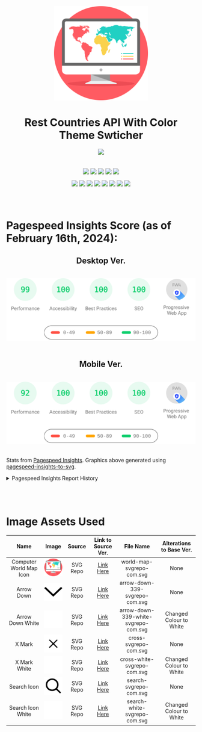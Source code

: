 <div align="center">
    <img src="./public/world-map-svgrepo-com.svg" width="250px" />
    <h1>Rest Countries API With Color Theme Swticher</h1>
    <img src="https://skillicons.dev/icons?i=html,css,js,vite,react,tailwind,redux,vercel,vscode,svg&theme=dark" />
    <br />
    <br />
    <p>
        <img align="center" src="https://img.shields.io/badge/Build-Passing-54B848?style=flat&logo=checkmarx&logoColor=white" />
        <img align="center" src="https://img.shields.io/badge/Coded/Designed_By-Bryan_Li-003648?style=flat&logo=codementor&logoColor=white" />
        <img align="center" src="https://img.shields.io/badge/Project_Status-Complete-green?style=flat&logo=githubsponsors&logoColor=white" />
        <img align="center" src="https://img.shields.io/badge/Frontend_Mentor_Project-TRUE-3F54A3?style=flat&logo=frontend-mentor&logoColor=white" />
        <img align="center" src="https://img.shields.io/badge/Project_Difficulty-Advanced-f48925?style=flat&logo=codeigniter&logoColor=white" />
    </p>
    <p>
        <img align="center" src="https://img.shields.io/badge/Vite-v4.5.2-646CFF?style=flat&logo=vite&logoColor=white" />
        <img align="center" src="https://img.shields.io/badge/PostCSS-v5.0.12-DD3A0A?style=flat&logo=postcss&logoColor=white" />
        <img align="center" src="https://img.shields.io/badge/React-v18.2.0-blue?style=flat&logo=react&logoColor=white" />
        <img align="center" src="https://img.shields.io/badge/Tailwind_CSS-v3.4.1-06B6D4?style=flat&logo=tailwindcss&logoColor=white" />
        <img align="center" src="https://img.shields.io/badge/Redux-v9.1.0-764ABC?style=flat&logo=redux&logoColor=white" />
        <img align="center" src="https://img.shields.io/badge/Wouter-v2.12.1-black?style=flat" />
        <img align="center" src="https://img.shields.io/badge/ESLint-v8.56.0-4B32C3?style=flat&logo=eslint&logoColor=white" />
        <img align="center" src="https://img.shields.io/badge/Autoprefixer-v10.4.17-DD3735?style=flat&logo=autoprefixer&logoColor=white" />
    </p>
</div>
<br />
<br />


# Pagespeed Insights Score (as of February 16th, 2024):
<div align="center">
    <h2>Desktop Ver.</h2>
    <br />
    <img src="./src/assets/readme-only/pagespeed-insights-desktop.svg" />
    <br />
    <br />
    <h2>Mobile Ver.</h2>
    <br />
    <img src="./src/assets/readme-only/pagespeed-insights-mobile.svg" />
</div>
<br />
<p>
Stats from <a href="https://pagespeed.web.dev/">Pagespeed Insights</a>. Graphics above generated using <a href="https://github.com/Correia-jpv/pagespeed-insights-to-svg">pagespeed-insights-to-svg</a>.
</p>
<details>
    <summary>Pagespeed Insights Report History</summary>
<br />

| Date | Report Link | Desktop Score | Mobile Score |
| :---: | :----: | :------: | :------: |
| Feb 16, 2024 | <a href="https://pagespeed.web.dev/analysis/https-rest-countries-api-site-vercel-app/ykbzt764fu?form_factor=desktop">Link</a> | P-97, A-100, BP-100, S-100 | P-90, A-100, BP-100, S-100 |

</details>
<br />
<br />
<br />


# Image Assets Used

| Name | Image |  Source | Link to Source Ver. | File Name | Alterations to Base Ver. |
| :----: | :----: | :---------: | :------------: | :--------------------------: | :----------------------------: |
| Computer World Map Icon | <img src="./public/world-map-svgrepo-com.svg" width="80px" /> | SVG Repo | <a href="https://www.svgrepo.com/svg/261961/world-map">Link Here</a> | world-map-svgrepo-com.svg | None |
| Arrow Down | <img src="./src/assets/arrow-down-339-svgrepo-com.svg" width="80px" /> | SVG Repo | <a href="https://www.svgrepo.com/svg/511355/arrow-down-339">Link Here</a> | arrow-down-339-svgrepo-com.svg | None |
| Arrow Down White | <img src="./src/assets/arrow-down-339-white-svgrepo-com.svg" width="80px" /> | SVG Repo | <a href="https://www.svgrepo.com/svg/511355/arrow-down-339">Link Here</a> | arrow-down-339-white-svgrepo-com.svg | Changed Colour to White |
| X Mark | <img src="./src/assets/cross-svgrepo-com.svg" width="80px" /> | SVG Repo | <a href="https://www.svgrepo.com/svg/520676/cross">Link Here</a> | cross-svgrepo-com.svg | None |
| X Mark White | <img src="./src/assets/cross-white-svgrepo-com.svg" width="80px" /> | SVG Repo | <a href="https://www.svgrepo.com/svg/520676/cross">Link Here</a> | cross-white-svgrepo-com.svg | Changed Colour to White |
| Search Icon | <img src="./src/assets/search-svgrepo-com.svg" width="80px" /> | SVG Repo | <a href="https://www.svgrepo.com/svg/532555/search">Link Here</a> | search-svgrepo-com.svg | None |
| Search Icon White | <img src="./src/assets/search-white-svgrepo-com.svg" width="80px" /> | SVG Repo | <a href="https://www.svgrepo.com/svg/532555/search">Link Here</a> | search-white-svgrepo-com.svg | Changed Colour to White |

